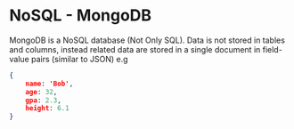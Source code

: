 # NoSQL - MongoDB

MongoDB is a NoSQL database (Not Only SQL). Data is not stored in tables and columns, instead related data are stored in a single document in field-value pairs (similar to JSON) e.g 
```JSON
{
    name: 'Bob',
    age: 32,
    gpa: 2.3,
    height: 6.1
}
```
